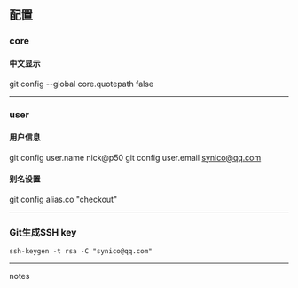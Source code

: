## 配置

### core
#### 中文显示
git config --global core.quotepath false
***

### user
#### 用户信息
git config user.name nick@p50
git config user.email synico@qq.com
#### 别名设置
git config alias.co "checkout"
***

### Git生成SSH key
```
ssh-keygen -t rsa -C "synico@qq.com"
```
***

notes

